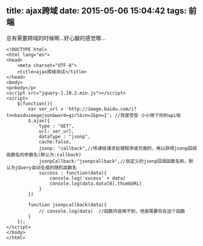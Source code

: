 title: ajax跨域
date: 2015-05-06 15:04:42
tags: 前端
---
总有需要跨域的时候啊...好心酸的感觉哪...

	<!DOCTYPE html>
	<html lang="en">
	<head>
		<meta charset="UTF-8">
		<title>ajax跨域测试</title>
	</head>
	<body>
	<p>body</p>
	<script src="jquery-1.10.2.min.js"></script>
	<script>
		$(function(){
		    var ser_url = 'http://image.baidu.com/i?tn=baiduimagejson&word=girl&rn=2&pn=1'; //百度受受 小小用下你的api哈
		    $.ajax({
		        type : "GET",
		        url: ser_url,
		        dataType : "jsonp",
		        cache:false,
		        jsonp: "callback",//传递给请求处理程序或页面的，用以获得jsonp回调函数名的参数名(默认为:callback)
		        jsonpCallback:"jsonpcallback",//自定义的jsonp回调函数名称，默认为jQuery自动生成的随机函数名
		        success : function(data){
		        	console.log('sucess' + data)
		        	console.log(data.data[0].thumbURL)
		        }
			})

			function jsonpcallback(data){ 
				// console.log(data)  //函数内容用不到，但是需要存在这个函数      
	    	} 
	    });   	
	</script>	
	</body>
	</html>

